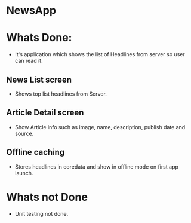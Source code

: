# NewsApp


# Whats Done:

- It's application which shows the list of Headlines from server so user can read it.

 ## News List screen 
   - Shows top list headlines from Server.
   
 ## Article Detail screen 
 - Show Article info such as  image, name, description, publish date and source. 
 
  ## Offline caching 
  - Stores headlines in coredata and show in offline mode on first app launch. 
  
  # Whats not Done
  - Unit testing not done. 
